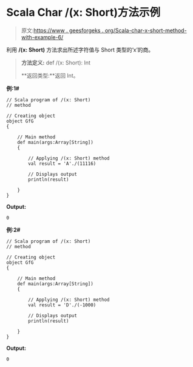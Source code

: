 # Scala Char /(x: Short)方法示例

> 原文:[https://www . geesforgeks . org/Scala-char-x-short-method-with-example-6/](https://www.geeksforgeeks.org/scala-char-x-short-method-with-example-6/)

利用 **/(x: Short)** 方法求出所述字符值与 Short 类型的‘x’的商。

> **方法定义:** def /(x: Short): Int
> 
> **返回类型:**返回 Int。

**例:1#**

```
// Scala program of /(x: Short)
// method

// Creating object
object GfG 
{ 

    // Main method
    def main(args:Array[String])
    {

        // Applying /(x: Short) method 
        val result = 'A'./(11116)

        // Displays output
        println(result)

    }
} 
```

**Output:**

```
0

```

**例:2#**

```
// Scala program of /(x: Short)
// method

// Creating object
object GfG
{ 

    // Main method
    def main(args:Array[String])
    {

        // Applying /(x: Short) method
        val result = 'D'./(-1000)

        // Displays output
        println(result)

    }
} 
```

**Output:**

```
0

```